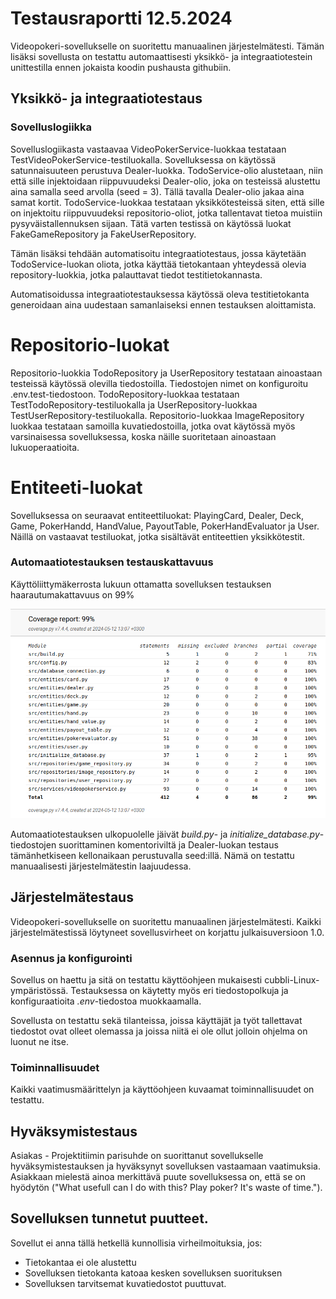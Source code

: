 # Testausraportti 12.5.2024

Videopokeri-sovellukselle on suoritettu manuaalinen järjestelmätesti. Tämän lisäksi sovellusta on testattu automaattisesti yksikkö- ja integraatiotestein unittestilla ennen jokaista koodin pushausta githubiin.

## Yksikkö- ja integraatiotestaus
### Sovelluslogiikka
Sovelluslogiikasta vastaavaa VideoPokerService-luokkaa testataan TestVideoPokerService-testiluokalla.
Sovelluksessa on käytössä satunnaisuuteen perustuva Dealer-luokka. TodoService-olio alustetaan, niin että sille injektoidaan riippuvuudeksi Dealer-olio, joka on testeissä alustettu aina samalla seed arvolla (seed = 3). Tällä tavalla Dealer-olio jakaa aina samat kortit.
TodoService-luokkaa testataan yksikkötesteissä siten, että sille on injektoitu riippuvuudeksi repositorio-oliot, jotka tallentavat tietoa muistiin pysyväistallennuksen sijaan. Tätä varten testissä on käytössä luokat FakeGameRepository ja FakeUserRepository.

Tämän lisäksi tehdään automatisoitu integraatiotestaus, jossa käytetään TodoService-luokan oliota, jotka käyttää tietokantaan yhteydessä olevia repository-luokkia, jotka palauttavat tiedot testitietokannasta.

Automatisoidussa integraatiotestauksessa käytössä oleva testitietokanta generoidaan aina uudestaan samanlaiseksi ennen testauksen aloittamista.

# Repositorio-luokat
Repositorio-luokkia TodoRepository ja UserRepository testataan ainoastaan testeissä käytössä olevilla tiedostoilla. Tiedostojen nimet on konfiguroitu .env.test-tiedostoon. TodoRepository-luokkaa testataan TestTodoRepository-testiluokalla ja UserRepository-luokkaa TestUserRepository-testiluokalla.
Repositorio-luokkaa ImageRepository luokkaa testataan samoilla kuvatiedostoilla, jotka ovat käytössä myös varsinaisessa sovelluksessa, koska näille suoritetaan ainoastaan lukuoperaatioita.

# Entiteeti-luokat
Sovelluksessa on seuraavat entiteettiluokat: PlayingCard, Dealer, Deck, Game, PokerHandd, HandValue, PayoutTable, PokerHandEvaluator ja User. Näillä on vastaavat testiluokat, jotka sisältävät entiteettien yksikkötestit.


### Automaatiotestauksen testauskattavuus
Käyttöliittymäkerrosta lukuun ottamatta sovelluksen testauksen haarautumakattavuus on 99%

![](./kuvat/testaus-testikattavuus.png)

Automaatiotestauksen ulkopuolelle jäivät _build.py_- ja _initialize\_database.py_-tiedostojen suorittaminen komentoriviltä ja Dealer-luokan testaus tämänhetkiseen kellonaikaan perustuvalla seed:illä. Nämä on testattu manuaalisesti järjestelmätestin laajuudessa.

## Järjestelmätestaus

Videopokeri-sovellukselle on suoritettu manuaalinen  järjestelmätesti. Kaikki järjestelmätestissä löytyneet sovellusvirheet on korjattu julkaisuversioon 1.0.

### Asennus ja konfigurointi

Sovellus on haettu ja sitä on testattu käyttöohjeen mukaisesti cubbli-Linux-ympäristössä. Testauksessa on käytetty myös eri tiedostopolkuja ja  konfiguraatioita _.env_-tiedostoa muokkaamalla.

Sovellusta on testattu sekä tilanteissa, joissa käyttäjät ja työt tallettavat tiedostot ovat olleet olemassa ja joissa niitä ei ole ollut jolloin ohjelma on luonut ne itse.

### Toiminnallisuudet

Kaikki vaatimusmäärittelyn ja käyttöohjeen kuvaamat toiminnallisuudet on testattu.

## Hyväksymistestaus

Asiakas - Projektitiimin parisuhde on suorittanut sovellukselle hyväksymistestauksen ja hyväksynyt sovelluksen vastaamaan vaatimuksia. Asiakkaan mielestä ainoa merkittävä puute sovelluksessa on, että se on hyödytön ("What usefull can I do with this? Play poker? It's waste of time.").


## Sovelluksen tunnetut puutteet.

Sovellut ei anna tällä hetkellä kunnollisia virheilmoituksia, jos:

- Tietokantaa ei ole alustettu
- Sovelluksen tietokanta katoaa kesken sovelluksen suorituksen
- Sovelluksen tarvitsemat kuvatiedostot puuttuvat.